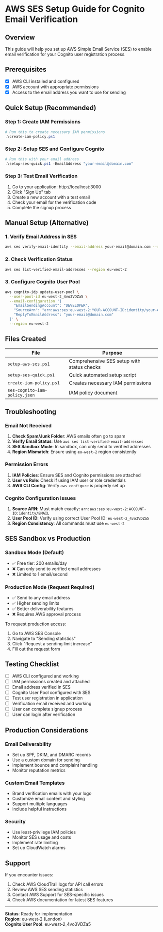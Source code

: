 # AWS SES Setup Guide for Cognito Email Verification

## Overview
This guide will help you set up AWS Simple Email Service (SES) to enable email verification for your Cognito user registration process.

## Prerequisites
- [x] AWS CLI installed and configured
- [x] AWS account with appropriate permissions
- [x] Access to the email address you want to use for sending

## Quick Setup (Recommended)

### Step 1: Create IAM Permissions
```powershell
# Run this to create necessary IAM permissions
.\create-iam-policy.ps1
```

### Step 2: Setup SES and Configure Cognito
```powershell
# Run this with your email address
.\setup-ses-quick.ps1 -EmailAddress "your-email@domain.com"
```

### Step 3: Test Email Verification
1. Go to your application: http://localhost:3000
2. Click "Sign Up" tab
3. Create a new account with a test email
4. Check your email for the verification code
5. Complete the signup process

## Manual Setup (Alternative)

### 1. Verify Email Address in SES
```bash
aws ses verify-email-identity --email-address your-email@domain.com --region eu-west-2
```

### 2. Check Verification Status
```bash
aws ses list-verified-email-addresses --region eu-west-2
```

### 3. Configure Cognito User Pool
```bash
aws cognito-idp update-user-pool \
  --user-pool-id eu-west-2_4vo3VDZa5 \
  --email-configuration '{
    "EmailSendingAccount": "DEVELOPER",
    "SourceArn": "arn:aws:ses:eu-west-2:YOUR-ACCOUNT-ID:identity/your-email@domain.com",
    "ReplyToEmailAddress": "your-email@domain.com"
  }' \
  --region eu-west-2
```

## Files Created

| File | Purpose |
|------|---------|
| `setup-aws-ses.ps1` | Comprehensive SES setup with status checks |
| `setup-ses-quick.ps1` | Quick automated setup script |
| `create-iam-policy.ps1` | Creates necessary IAM permissions |
| `ses-cognito-iam-policy.json` | IAM policy document |

## Troubleshooting

### Email Not Received
1. **Check Spam/Junk Folder**: AWS emails often go to spam
2. **Verify Email Status**: Use `aws ses list-verified-email-addresses`
3. **SES Sandbox Mode**: In sandbox, can only send to verified addresses
4. **Region Mismatch**: Ensure using `eu-west-2` region consistently

### Permission Errors
1. **IAM Policies**: Ensure SES and Cognito permissions are attached
2. **User vs Role**: Check if using IAM user or role credentials
3. **AWS CLI Config**: Verify `aws configure` is properly set up

### Cognito Configuration Issues
1. **Source ARN**: Must match exactly: `arn:aws:ses:eu-west-2:ACCOUNT-ID:identity/EMAIL`
2. **User Pool ID**: Verify using correct User Pool ID: `eu-west-2_4vo3VDZa5`
3. **Region Consistency**: All commands must use `eu-west-2`

## SES Sandbox vs Production

### Sandbox Mode (Default)
- ✅ Free tier: 200 emails/day
- ❌ Can only send to verified email addresses
- ❌ Limited to 1 email/second

### Production Mode (Request Required)
- ✅ Send to any email address
- ✅ Higher sending limits
- ✅ Better deliverability features
- ❌ Requires AWS approval process

To request production access:
1. Go to AWS SES Console
2. Navigate to "Sending statistics"
3. Click "Request a sending limit increase"
4. Fill out the request form

## Testing Checklist

- [ ] AWS CLI configured and working
- [ ] IAM permissions created and attached
- [ ] Email address verified in SES
- [ ] Cognito User Pool configured with SES
- [ ] Test user registration in application
- [ ] Verification email received and working
- [ ] User can complete signup process
- [ ] User can login after verification

## Production Considerations

### Email Deliverability
- Set up SPF, DKIM, and DMARC records
- Use a custom domain for sending
- Implement bounce and complaint handling
- Monitor reputation metrics

### Custom Email Templates
- Brand verification emails with your logo
- Customize email content and styling
- Support multiple languages
- Include helpful instructions

### Security
- Use least-privilege IAM policies
- Monitor SES usage and costs
- Implement rate limiting
- Set up CloudWatch alarms

## Support

If you encounter issues:
1. Check AWS CloudTrail logs for API call errors
2. Review AWS SES sending statistics
3. Contact AWS Support for SES-specific issues
4. Check AWS documentation for latest SES features

---

**Status**: Ready for implementation  
**Region**: eu-west-2 (London)  
**Cognito User Pool**: eu-west-2_4vo3VDZa5

